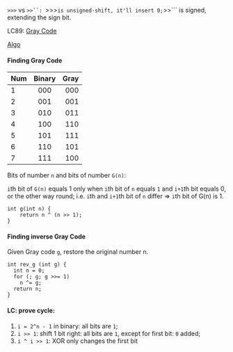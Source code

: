 ```>>>``` vs ```>>``: ```>>>``` is unsigned-shift, it'll insert 0; ```>>``` is signed, extending the sign bit.

LC89: [Gray Code](https://leetcode.com/problems/gray-code/description/)

[Algo](https://cp-algorithms.com/algebra/gray-code.html)

#### Finding Gray Code

| Num | Binary| Gray |
| --- |:----:| -----:|
| 1   | 000  | 000  |
| 2   | 001  | 001  |
| 3   | 010  | 011  |
| 4   | 100  | 110  |
| 5   | 101  | 111  |
| 6   | 110  | 101  |
| 7   | 111  | 100  |

Bits of number ```n``` and bits of number ```G(n)```:

```i```th bit of ```G(n)``` equals 1 only when ```i```th bit of ```n``` equals ```1``` and ```i+1```th bit equals 0, 
or the other way round; i.e. ```i```th and ```i+1```th bit of ```n``` differ => ```i```th bit of G(n) is 1.

```
int g(int n) {
    return n ^ (n >> 1);
}
```

#### Finding inverse Gray Code

Given Gray code ```g```, restore the original number n.
```
int rev_g (int g) {
  int n = 0;
  for (; g; g >>= 1)
    n ^= g;
  return n;
}
```

#### LC: prove cycle:
1. ```i = 2^n - 1``` in binary: all bits are ```1```;
2. ```i >> 1```: shift 1 bit right: all bits are ```1```, except for first bit: ```0``` added;
3. ```i ^ i >> 1```: XOR only changes the first bit
